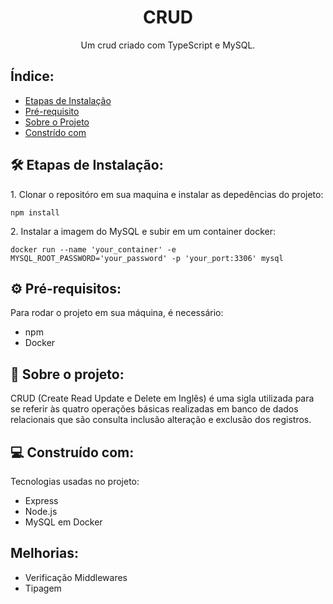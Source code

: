 <h1 align="center" id="title">CRUD</h1>

<p align="center" id="description">Um crud criado com TypeScript e MySQL.</p>

<h2>Índice:</h2>

* [Etapas de Instalação](#etapas-de-instalacao)
* [Pré-requisito](#pre-requisito)
* [Sobre o Projeto](#sobre-o-projeto)
* [Constrído com](#construido-com)

  
<h2 id="etapas-de-instalacao">🛠️ Etapas de Instalação:</h2>

<p>1. Clonar o repositóro em sua maquina e instalar as depedências do projeto:</p>

```
npm install
```

<p>2.  Instalar a imagem do MySQL e subir em um container docker:</p>

```
docker run --name 'your_container' -e MYSQL_ROOT_PASSWORD='your_password' -p 'your_port:3306' mysql
```

<h2 id="pre-requisitos">⚙️ Pré-requisitos:</h2>
<p>Para rodar o projeto em sua máquina, é necessário:

* npm
* Docker
</p>

<h2 title="sobre-o-projeto">📑 Sobre o projeto:</h2>
<p>CRUD (Create Read Update e Delete em Inglês) é uma sigla utilizada para se referir às quatro operações básicas realizadas em banco de dados relacionais que são consulta inclusão alteração e exclusão dos registros.</p>
  
  
<h2 title="construido-com">💻 Construído com:</h2>

Tecnologias usadas no projeto:

*   Express
*   Node.js
*   MySQL em Docker


<h2>Melhorias:</h2>

* Verificação Middlewares
* Tipagem